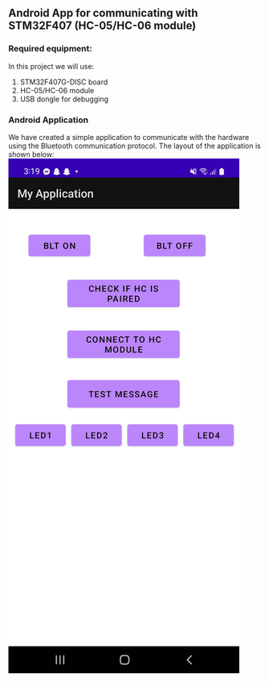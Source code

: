 ## Android App for communicating with STM32F407 (HC-05/HC-06 module)

### Required equipment:

In this project we will use: 

1. STM32F407G-DISC board
2. HC-05/HC-06 module
3. USB dongle for debugging

### Android Application 

We have created a simple application to communicate with the hardware using the Bluetooth communication protocol.
The layout of the application is shown below:
![app photo](images/app-photo.jpg)
